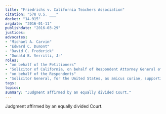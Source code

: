 ```yaml
---
title: "Friedrichs v. California Teachers Association"
citation: "578 U.S. ___"
docket: "14-915"
argdate: "2016-01-11"
publishdate: "2016-03-29"
justices:
advocates:
- "Michael A. Carvin"
- "Edward C. Dumont"
- "David C. Frederick"
- "Donald B. Verrilli, Jr"
roles:
- "on behalf of the Petitioners"
- "Solicitor of California, on behalf of Respondent Attorney General of California"
- "on behalf of the Respondents"
- "Solicitor General, for the United States, as amicus curiae, supporting the Respondents"
tags:
topics:
summary: "Judgment affirmed by an equally divided Court."
---
```

Judgment affirmed by an equally divided Court.

